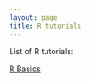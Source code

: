```yaml
---
layout: page
title: R tutorials 
---
```

List of R tutorials: 

[R Basics](https://github.com/hueywoonlee/hueywoonlee.github.io/blob/master/_posts/2018-05-03-basic.md)
